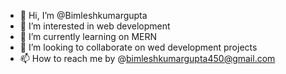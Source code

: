 - 👋 Hi, I’m @Bimleshkumargupta
- 👀 I’m interested in web development
- 🌱 I’m currently learning on MERN 
- 💞️ I’m looking to collaborate on wed development projects
- 📫 How to reach me by @bimleshkumargupta450@gmail.com

<!---
Bimleshkumargupta/Bimleshkumargupta is a ✨ special ✨ repository because its `README.md` (this file) appears on your GitHub profile.
You can click the Preview link to take a look at your changes.
--->
